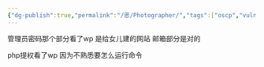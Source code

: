 ```yaml
---
{"dg-publish":true,"permalink":"/思/Photographer/","tags":["oscp","vulnhub","靶场"]}
---
```



管理员密码那个部分看了wp 是给女儿建的网站 邮箱部分是对的

php提权看了wp 因为不熟悉要怎么运行命令